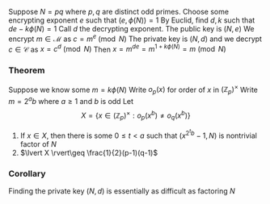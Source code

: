 Suppose $N=pq$ where $p,q$ are distinct odd primes.
Choose some encrypting exponent $e$ such that $(e,\phi(N))=1$
By Euclid, find $d,k$ such that $de-k\phi(N)=1$
Call $d$ the decrypting exponent.
The public key is $(N,e)$
We encrypt $m\in \mathcal{M}$ as $c=m^{e}\pmod{N}$
The private key is $(N,d)$ and we decrypt $c\in \mathcal{C}$ as $x=c^{d}\pmod{N}$
Then
$x=m^{de}=m^{1+k\phi(N)}=m\pmod{N}$
### Theorem
Suppose we know some $m=k\phi(N)$
Write $o_{p}(x)$ for order of $x$ in $(\mathbb{Z}_{p})^{\times}$
Write $m=2^{a}b$ where $a\geq 1$ and $b$ is odd
Let 
$$
X=\{ x\in(\mathbb{Z}_{p})^{\times}: o_{p}(x^{b})\neq o_{q}(x^{b}) \}
$$
1. If $x\in X$, then there is some $0\leq t<a$ such that $(x^{2^{t}b}-1,N)$ 
   is nontrivial factor of $N$
2. $\lvert X \rvert\geq \frac{1}{2}(p-1)(q-1)$
### Corollary
Finding the private key $(N,d)$ is essentially as difficult as factoring $N$
